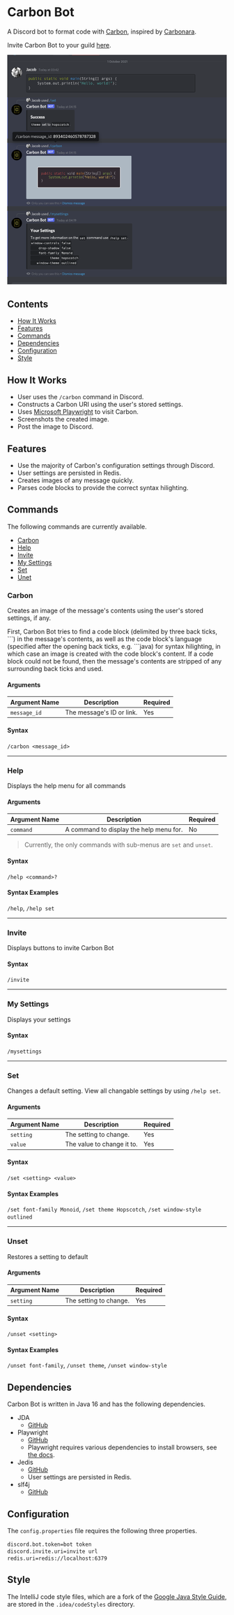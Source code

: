 # Carbon Bot

A Discord bot to format code with [Carbon](https://carbon.now.sh), inspired by
[Carbonara](https://github.com/petersolopov/carbonara).

Invite Carbon Bot to your guild [here](https://discord.com/api/oauth2/authorize?client_id=892151455329427527&permissions=0&scope=applications.commands%20bot
).

![](example.png)

## Contents

* [How It Works](#how-it-works)
* [Features](#features)
* [Commands](#commands)
* [Dependencies](#dependencies)
* [Configuration](#configuration)
* [Style](#style)

## How It Works

* User uses the `/carbon` command in Discord.
* Constructs a Carbon URI using the user's stored settings.
* Uses [Microsoft Playwright](https://github.com/microsoft/playwright-java) to visit Carbon.
* Screenshots the created image.
* Post the image to Discord.

## Features

* Use the majority of Carbon's configuration settings through Discord.
* User settings are persisted in Redis.
* Creates images of any message quickly.
* Parses code blocks to provide the correct syntax hilighting.

## Commands

The following commands are currently available.

* [Carbon](#carbon)
* [Help](#help)
* [Invite](#invite)
* [My Settings](#my-settings)
* [Set](#set)
* [Unet](#unset)

### Carbon

Creates an image of the message's contents using the user's stored settings, if any.

First, Carbon Bot tries to find a code block (delimited by three back ticks, \`\`\`) in the message's contents, as well as the code block's language (specified after the opening back ticks, e.g. \`\`\`java) for syntax hilighting, in which case an image is created with the code block's content. If a code block could not be found, then the message's contents are stripped of any surrounding back ticks and used.

#### Arguments

| Argument Name | Description               | Required |
| ------------- | ------------------------- | -------- |
| `message_id`  | The message's ID or link. | Yes      |

#### Syntax

`/carbon <message_id>`

---
### Help

Displays the help menu for all commands

#### Arguments

| Argument Name | Description                             | Required |
| ------------- | --------------------------------------- | -------- |
| `command`     | A command to display the help menu for. | No       |

> Currently, the only commands with sub-menus are `set` and `unset`.

#### Syntax

`/help <command>?`

#### Syntax Examples

`/help`, `/help set`

---
### Invite

Displays buttons to invite Carbon Bot
#### Syntax

`/invite`

---
### My Settings

Displays your settings

#### Syntax

`/mysettings`

---
### Set

Changes a default setting. View all changable settings by using `/help set`.

#### Arguments

| Argument Name | Description                | Required |
| ------------- | -------------------------- | -------- |
| `setting`     | The setting to change.     | Yes      |
| `value`       | The value to change it to. | Yes      |

#### Syntax

`/set <setting> <value>`

#### Syntax Examples

`/set font-family Monoid`, `/set theme Hopscotch`, `/set window-style outlined`

---
### Unset

Restores a setting to default

#### Arguments

| Argument Name | Description                | Required |
| ------------- | -------------------------- | -------- |
| `setting`     | The setting to change.     | Yes      |

#### Syntax

`/unset <setting>`

#### Syntax Examples

`/unset font-family`, `/unset theme`, `/unset window-style`

## Dependencies

Carbon Bot is written in Java 16 and has the following dependencies.

* JDA
    * [GitHub](https://github.com/DV8FromTheWorld/JDA)
* Playwright
    * [GitHub](https://github.com/microsoft/playwright-java)
    * Playwright requires various dependencies to install browsers, see [the docs](https://playwright.dev/java/docs/cli#install-system-dependencies).
* Jedis
    * [GitHub](https://github.com/redis/jedis)
    * User settings are persisted in Redis.
* slf4j
    * [GitHub](https://github.com/qos-ch/slf4j)

## Configuration

The `config.properties` file requires the following three properties.
```properties
discord.bot.token=bot token
discord.invite.uri=invite url
redis.uri=redis://localhost:6379
```

## Style

The IntelliJ code style files, which are a fork of the [Google Java Style Guide](https://google.github.io/styleguide/javaguide.html), are stored in the `.idea/codeStyles` directory.

